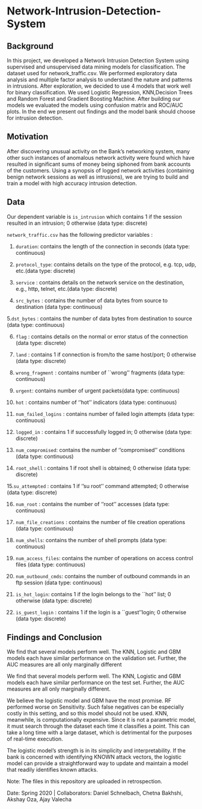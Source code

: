 # Network-Intrusion-Detection-System

## Background

In this project, we developed a Network Intrusion Detection System using supervised and unsupervised data mining models for classification. 
The dataset used for network_traffic.csv. We performed exploratory data analysis and multiple factor analysis to understand the nature and patterns in intrusions. 
After exploration, we decided to use 4 models that work well for binary classification. 
We used Logistic Regression, KNN,Decision Trees and Random Forest and Gradient Boosting Machine. 
After building our models we evaluated the models using confusion matrix and ROC/AUC plots. 
In the end we present out findings and the model bank should choose for intrusion detection.

## Motivation

After discovering unusual activity on the Bank’s networking system, many other such instances of anomalous network activity were found which have resulted in significant sums of money being siphoned from bank accounts of the customers. 
Using a synopsis of logged network activities (containing benign network sessions as well as intrusions), we are trying to build and train a model with high accuracy intrusion detection.

## Data
Our dependent variable is `is_intrusion` which contains 1 if the session resulted in an intrusion; 0 otherwise (data type: discrete)

`network_traffic.csv` has the following predictor variables :

1. `duration`: contains the length of the connection in seconds (data type: continuous)

2. `protocol_type`: contains details on the type of the protocol, e.g. tcp, udp, etc.(data type: discrete)

3. `service` : contains details on the network service on the destination, e.g., http, telnet, etc.(data type: discrete)

4. `src_bytes` : contains the number of data bytes from source to destination (data type: continuous)

5.`dst_bytes` : contains the number of data bytes from destination to source (data type: continuous)

6. `flag` : contains details on the normal or error status of the connection (data type: discrete)

7. `land` : contains 1 if connection is from/to the same host/port; 0 otherwise (data type: discrete)

8. `wrong_fragment` : contains number of ``wrong’’ fragments (data type: continuous)

9. `urgent`: contains number of urgent packets(data type: continuous)

10. `hot` : contains number of ‘’hot’’ indicators (data type: continuous)

11. `num_failed_logins` : contains number of failed login attempts (data type: continuous)

12. `logged_in` : contains 1 if successfully logged in; 0 otherwise (data type: discrete)

13. `num_compromised`: contains the number of ‘’compromised’’ conditions (data type: continuous)

14. `root_shell` : contains 1 if root shell is obtained; 0 otherwise (data type: discrete)

15.`su_attempted` : contains 1 if ‘’su root’’ command attempted; 0 otherwise (data type: discrete)

16. `num_root` : contains the number of ‘’root’’ accesses (data type: continuous)

17. `num_file_creations` : contains the number of file creation operations (data type: continuous)

18. `num_shells`: contains the number of shell prompts (data type: continuous)

19. `num_access_files`: contains the number of operations on access control files (data type: continuous)

20. `num_outbound_cmds`: contains the number of outbound commands in an ftp session (data type: continuous)

21. `is_hot_login`: contains 1 if the login belongs to the ``hot’’ list; 0 otherwise (data type: discrete)

22. `is_guest_login` : contains 1 if the login is a ``guest’’login; 0 otherwise (data type: discrete)


## Findings and Conclusion 

We find that several models perform well. The KNN, Logistic and GBM models each have similar performance on the validation set. 
Further, the AUC measures are all only marginally different

We find that several models perform well. The KNN, Logistic and GBM models each have similar performance on the test set. Further, the AUC measures are all only marginally different.

We believe the logistic model and GBM have the most promise. RF performed worse on Sensitivity. Such false negatives can be especially costly in this setting, and so this model should not be used. KNN, meanwhile, is computationally expensive. Since it is not a parametric model, it must search through the dataset each time it classifies a point. This can take a long time with a large dataset, which is detrimental for the purposes of real-time execution.

The logistic model’s strength is in its simplicity and interpretability. If the bank is concerned with identifying KNOWN attack vectors, the logistic model can provide a straightforward way to update and maintain a model that readily identifies known attacks.

Note: The files in this repository are uploaded in retrospection.

Date: Spring 2020 | Collaborators: Daniel Schnelbach, Chetna Bakhshi, Akshay Oza, Ajay Valecha
